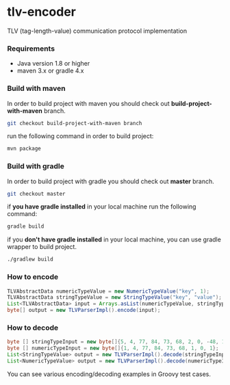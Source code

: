 
# tlv-encoder
 TLV (tag-length-value) communication protocol implementation


### Requirements
* Java version 1.8 or higher 
* maven 3.x or gradle 4.x

### Build with maven

In order to build project with maven you should check out **build-project-with-maven** branch.

```bash
git checkout build-project-with-maven branch
```

run the following command in order to build project:

```bash
mvn package
```


### Build with gradle

In order to build project with gradle you should check out **master** branch.

```bash
git checkout master
```

if **you have gradle installed** in your local machine run the following command:

```bash
gradle build
```


if you **don't have gradle installed** in your local machine, you can use gradle wrapper to build project.

```bash
./gradlew build
```



### How to encode 
```java
TLVAbstractData numericTypeValue = new NumericTypeValue("key", 1);
TLVAbstractData stringTypeValue = new StringTypeValue("key", "value");
List<TLVAbstractData> input = Arrays.asList(numericTypeValue, stringTypeValue);
byte[] output = new TLVParserImpl().encode(input);
```

### How to decode
```java
byte [] stringTypeInput = new byte[]{5, 4, 77, 84, 73, 68, 2, 0, -48, 16};
byte [] numericTypeInput = new byte[]{1, 4, 77, 84, 73, 68, 1, 0, 1};
List<StringTypeValue> output = new TLVParserImpl().decode(stringTypeInput);
List<NumericTypeValue> output = new TLVParserImpl().decode(numericTypeInput);
```

You can see various encoding/decoding examples in Groovy test cases.
